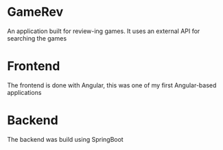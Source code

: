 # GameRev

An application built for review-ing games.
It uses an external API for searching the games

# Frontend

The frontend is done with Angular, this was one of my first Angular-based applications

# Backend

The backend was build using SpringBoot
